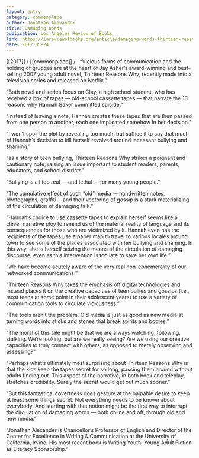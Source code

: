 ```yaml
---
layout: entry
category: commonplace
author: Jonathan Alexander
title: Damaging Words
publication: Los Angeles Review of Books
link: https://lareviewofbooks.org/article/damaging-words-thirteen-reasons/
date: 2017-05-24
---
```


[[2017]] / [[commonplace]] / 
 
“Vicious forms of communication and the holding of grudges are at the heart of Jay Asher’s award-winning and best-selling 2007 young adult novel, Thirteen Reasons Why, recently made into a television series and released on Netflix.”

“Both novel and series focus on Clay, a high school student, who has received a box of tapes — old-school cassette tapes — that narrate the 13 reasons why Hannah Baker committed suicide.”

“Instead of leaving a note, Hannah creates these tapes that are then passed from one person to another, each one implicated somehow in her decision.”

“I won’t spoil the plot by revealing too much, but suffice it to say that much of Hannah’s decision to kill herself revolved around incessant bullying and shaming.”

“as a story of teen bullying, Thirteen Reasons Why strikes a poignant and cautionary note, raising an issue important to student readers, parents, educators, and school districts”

“Bullying is all too real — and lethal — for many young people.”

“The cumulative effect of such “old” media — handwritten notes, photographs, graffiti —and their vectoring of gossip is a stark materializing of the circulation of damaging talk.”

“Hannah’s choice to use cassette tapes to explain herself seems like a clever narrative ploy to remind us of the material reality of language and its consequences for those who are victimized by it. Hannah even has the recipients of the tapes use a paper map to travel to various locales around town to see some of the places associated with her bullying and shaming. In this way, she is herself seizing the means of the circulation of damaging discourse, even as this intervention is too late to save her own life.”

“We have become acutely aware of the very real non-ephemerality of our networked communications.”

“Thirteen Reasons Why takes the emphasis off digital technologies and instead places it on the creative capacities of teen bullies and gossips (i.e., most teens at some point in their adolescent years) to use a variety of communication tools to circulate viciousness.”

“The tools aren’t the problem. Old media is just as good as new media at turning words into sticks and stones that break spirits and bodies.”

“The moral of this tale might be that we are always watching, following, stalking. We’re looking, but are we really seeing? Are we using our creative capacities to truly connect with others, as opposed to merely observing and assessing?”

“Perhaps what’s ultimately most surprising about Thirteen Reasons Why is that the kids keep the tapes secret for so long, passing them around without adults finding out. This aspect of the narrative, in both book and teleplay, stretches credibility. Surely the secret would get out much sooner.”

“But this fantastical covertness does gesture at the palpable desire to keep at least some things secret. Not everything needs to be known about everybody. And starting with that notion might be the first way to interrupt the circulation of damaging words — both online and off, through old and new media.”

“Jonathan Alexander is Chancellor’s Professor of English and Director of the Center for Excellence in Writing & Communication at the University of California, Irvine. His most recent book is Writing Youth: Young Adult Fiction as Literacy Sponsorship.”

